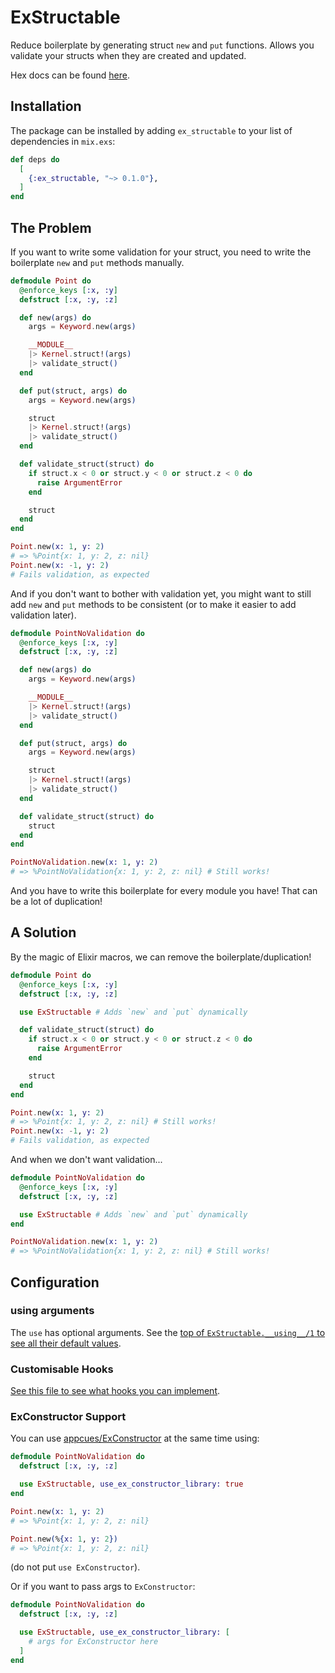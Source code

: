 # ExStructable

<!-- If this is changed, update mix.exs.description/1 -->
Reduce boilerplate by generating struct `new` and `put` functions.
Allows you validate your structs when they are created and updated.

Hex docs can be found
[here](https://hexdocs.pm/ex_structable/api-reference.html).

## Installation

The package can be installed by adding `ex_structable` to your list of
dependencies in `mix.exs`:

```elixir
def deps do
  [
    {:ex_structable, "~> 0.1.0"},
  ]
end
```

## The Problem

If you want to write some validation for your struct, you need to write the
boilerplate `new` and `put` methods manually.

```elixir
defmodule Point do
  @enforce_keys [:x, :y]
  defstruct [:x, :y, :z]

  def new(args) do
    args = Keyword.new(args)

    __MODULE__
    |> Kernel.struct!(args)
    |> validate_struct()
  end

  def put(struct, args) do
    args = Keyword.new(args)

    struct
    |> Kernel.struct!(args)
    |> validate_struct()
  end

  def validate_struct(struct) do
    if struct.x < 0 or struct.y < 0 or struct.z < 0 do
      raise ArgumentError
    end

    struct
  end
end

Point.new(x: 1, y: 2)
# => %Point{x: 1, y: 2, z: nil}
Point.new(x: -1, y: 2)
# Fails validation, as expected
```

And if you don't want to bother with validation yet, you might want to still
add `new` and `put` methods to be consistent (or to make it easier to add
validation later).

```elixir
defmodule PointNoValidation do
  @enforce_keys [:x, :y]
  defstruct [:x, :y, :z]

  def new(args) do
    args = Keyword.new(args)

    __MODULE__
    |> Kernel.struct!(args)
    |> validate_struct()
  end

  def put(struct, args) do
    args = Keyword.new(args)

    struct
    |> Kernel.struct!(args)
    |> validate_struct()
  end

  def validate_struct(struct) do
    struct
  end
end

PointNoValidation.new(x: 1, y: 2)
# => %PointNoValidation{x: 1, y: 2, z: nil} # Still works!
```

And you have to write this boilerplate for every module you have! That can be a
lot of duplication!

## A Solution

By the magic of Elixir macros, we can remove the boilerplate/duplication!

```elixir
defmodule Point do
  @enforce_keys [:x, :y]
  defstruct [:x, :y, :z]

  use ExStructable # Adds `new` and `put` dynamically

  def validate_struct(struct) do
    if struct.x < 0 or struct.y < 0 or struct.z < 0 do
      raise ArgumentError
    end

    struct
  end
end

Point.new(x: 1, y: 2)
# => %Point{x: 1, y: 2, z: nil} # Still works!
Point.new(x: -1, y: 2)
# Fails validation, as expected
```

And when we don't want validation...

```elixir
defmodule PointNoValidation do
  @enforce_keys [:x, :y]
  defstruct [:x, :y, :z]

  use ExStructable # Adds `new` and `put` dynamically
end

PointNoValidation.new(x: 1, y: 2)
# => %PointNoValidation{x: 1, y: 2, z: nil} # Still works!
```

## Configuration

### __using__ arguments

The `use` has optional arguments. See the [top of
`ExStructable.__using__/1` to see all their default
values](https://github.com/dylan-chong/ex_structable/blob/master/lib/ex_structable.ex#L43).

### Customisable Hooks

[See this file to see what hooks you can
implement](https://github.com/dylan-chong/ex_structable/blob/master/lib/ex_structable/default_hooks.ex).

### ExConstructor Support

You can use [appcues/ExConstructor](https://github.com/appcues/exconstructor)
at the same time using:

```elixir
defmodule PointNoValidation do
  defstruct [:x, :y, :z]

  use ExStructable, use_ex_constructor_library: true
end

Point.new(x: 1, y: 2)
# => %Point{x: 1, y: 2, z: nil}

Point.new(%{x: 1, y: 2})
# => %Point{x: 1, y: 2, z: nil}
```

(do not put `use ExConstructor`).

Or if you want to pass args to `ExConstructor`:

```elixir
defmodule PointNoValidation do
  defstruct [:x, :y, :z]

  use ExStructable, use_ex_constructor_library: [
    # args for ExConstructor here
  ]
end
```
